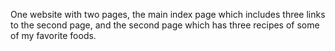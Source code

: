 One website with two pages, the main index page which includes three links to the second page, and the second page which has three recipes of some of my favorite foods.
